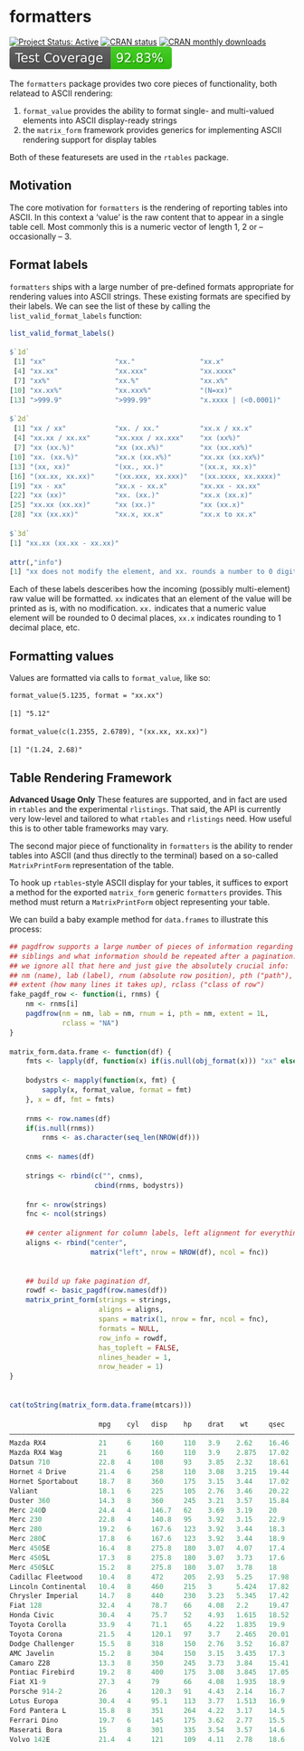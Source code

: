 # formatters

<!-- start badges -->

[![Project Status: Active](https://www.repostatus.org/badges/latest/active.svg)](https://www.repostatus.org/#active)
[![CRAN status](https://www.r-pkg.org/badges/version-last-release/formatters)](https://www.r-pkg.org/badges/version-last-release/formatters)
[![CRAN monthly downloads](https://cranlogs.r-pkg.org/badges/formatters)](https://cranlogs.r-pkg.org/badges/formatters)
[![Code Coverage](https://raw.githubusercontent.com/insightsengineering/formatters/_xml_coverage_reports/data/main/badge.svg)](https://raw.githubusercontent.com/insightsengineering/formatters/_xml_coverage_reports/data/main/coverage.xml)

<!-- end badges -->

The `formatters` package provides two core pieces of functionality, both
relatead to ASCII rendering:

1. `format_value` provides the ability to format single- and
   multi-valued elements into ASCII display-ready strings
1. the `matrix_form` framework provides generics for implementing ASCII
   rendering support for display tables

Both of these featuresets are used in the `rtables` package.

## Motivation

The core motivation for `formatters` is the rendering of reporting
tables into ASCII. In this context a ‘value’ is the raw content that to
appear in a single table cell. Most commonly this is a numeric vector of
length 1, 2 or – occasionally – 3.

## Format labels

`formatters` ships with a large number of pre-defined formats
appropriate for rendering values into ASCII strings. These existing
formats are specified by their labels. We can see the list of these by
calling the `list_valid_format_labels` function:

```R
list_valid_format_labels()

$`1d`
 [1] "xx"                 "xx."                "xx.x"
 [4] "xx.xx"              "xx.xxx"             "xx.xxxx"
 [7] "xx%"                "xx.%"               "xx.x%"
[10] "xx.xx%"             "xx.xxx%"            "(N=xx)"
[13] ">999.9"             ">999.99"            "x.xxxx | (<0.0001)"

$`2d`
 [1] "xx / xx"            "xx. / xx."          "xx.x / xx.x"
 [4] "xx.xx / xx.xx"      "xx.xxx / xx.xxx"    "xx (xx%)"
 [7] "xx (xx.%)"          "xx (xx.x%)"         "xx (xx.xx%)"
[10] "xx. (xx.%)"         "xx.x (xx.x%)"       "xx.xx (xx.xx%)"
[13] "(xx, xx)"           "(xx., xx.)"         "(xx.x, xx.x)"
[16] "(xx.xx, xx.xx)"     "(xx.xxx, xx.xxx)"   "(xx.xxxx, xx.xxxx)"
[19] "xx - xx"            "xx.x - xx.x"        "xx.xx - xx.xx"
[22] "xx (xx)"            "xx. (xx.)"          "xx.x (xx.x)"
[25] "xx.xx (xx.xx)"      "xx (xx.)"           "xx (xx.x)"
[28] "xx (xx.xx)"         "xx.x, xx.x"         "xx.x to xx.x"

$`3d`
[1] "xx.xx (xx.xx - xx.xx)"

attr(,"info")
[1] "xx does not modify the element, and xx. rounds a number to 0 digits"
```

Each of these labels desceribes how the incoming (possibly
multi-element) raw value will be formatted. `xx` indicates that an
element of the value will be printed as is, with no modification. `xx.`
indicates that a numeric value element will be rounded to 0 decimal
places, `xx.x` indicates rounding to 1 decimal place, etc.

## Formatting values

Values are formatted via calls to `format_value`, like so:

```
format_value(5.1235, format = "xx.xx")

[1] "5.12"

format_value(c(1.2355, 2.6789), "(xx.xx, xx.xx)")

[1] "(1.24, 2.68)"
```

## Table Rendering Framework

__Advanced Usage Only__ These features are supported, and in fact are
used in `rtables` and the experimental `rlistings`. That said, the API
is currently very low-level and tailored to what `rtables` and
`rlistings` need. How useful this is to other table frameworks may vary.

The second major piece of functionality in `formatters` is the ability
to render tables into ASCII (and thus directly to the terminal) based on
a so-called `MatrixPrintForm` representation of the table.

To hook up `rtables`-style ASCII display for your tables, it suffices to
export a method for the exported `matrix_form` generic `formatters`
provides. This method must return a `MatrixPrintForm` object
representing your table.

We can build a baby example method for `data.frames` to illustrate this
process:

```R
## pagdfrow supports a large number of pieces of information regarding
## siblings and what information should be repeated after a pagination.
## we ignore all that here and just give the absolutely crucial info:
## nm (name), lab (label), rnum (absolute row position), pth ("path"),
## extent (how many lines it takes up), rclass ("class of row")
fake_pagdf_row <- function(i, rnms) {
    nm <- rnms[i]
    pagdfrow(nm = nm, lab = nm, rnum = i, pth = nm, extent = 1L,
             rclass = "NA")
}

matrix_form.data.frame <- function(df) {
    fmts <- lapply(df, function(x) if(is.null(obj_format(x))) "xx" else obj_format(x))

    bodystrs <- mapply(function(x, fmt) {
        sapply(x, format_value, format = fmt)
    }, x = df, fmt = fmts)

    rnms <- row.names(df)
    if(is.null(rnms))
        rnms <- as.character(seq_len(NROW(df)))

    cnms <- names(df)

    strings <- rbind(c("", cnms),
                     cbind(rnms, bodystrs))

    fnr <- nrow(strings)
    fnc <- ncol(strings)

    ## center alignment for column labels, left alignment for everything else
    aligns <- rbind("center",
                    matrix("left", nrow = NROW(df), ncol = fnc))


    ## build up fake pagination df,
    rowdf <- basic_pagdf(row.names(df))
    matrix_print_form(strings = strings,
                      aligns = aligns,
                      spans = matrix(1, nrow = fnr, ncol = fnc),
                      formats = NULL,
                      row_info = rowdf,
                      has_topleft = FALSE,
                      nlines_header = 1,
                      nrow_header = 1)
}


cat(toString(matrix_form.data.frame(mtcars)))

                      mpg    cyl   disp    hp    drat    wt     qsec    vs   am   gear   carb
—————————————————————————————————————————————————————————————————————————————————————————————
Mazda RX4             21     6     160     110   3.9    2.62    16.46   0    1    4      4
Mazda RX4 Wag         21     6     160     110   3.9    2.875   17.02   0    1    4      4
Datsun 710            22.8   4     108     93    3.85   2.32    18.61   1    1    4      1
Hornet 4 Drive        21.4   6     258     110   3.08   3.215   19.44   1    0    3      1
Hornet Sportabout     18.7   8     360     175   3.15   3.44    17.02   0    0    3      2
Valiant               18.1   6     225     105   2.76   3.46    20.22   1    0    3      1
Duster 360            14.3   8     360     245   3.21   3.57    15.84   0    0    3      4
Merc 240D             24.4   4     146.7   62    3.69   3.19    20      1    0    4      2
Merc 230              22.8   4     140.8   95    3.92   3.15    22.9    1    0    4      2
Merc 280              19.2   6     167.6   123   3.92   3.44    18.3    1    0    4      4
Merc 280C             17.8   6     167.6   123   3.92   3.44    18.9    1    0    4      4
Merc 450SE            16.4   8     275.8   180   3.07   4.07    17.4    0    0    3      3
Merc 450SL            17.3   8     275.8   180   3.07   3.73    17.6    0    0    3      3
Merc 450SLC           15.2   8     275.8   180   3.07   3.78    18      0    0    3      3
Cadillac Fleetwood    10.4   8     472     205   2.93   5.25    17.98   0    0    3      4
Lincoln Continental   10.4   8     460     215   3      5.424   17.82   0    0    3      4
Chrysler Imperial     14.7   8     440     230   3.23   5.345   17.42   0    0    3      4
Fiat 128              32.4   4     78.7    66    4.08   2.2     19.47   1    1    4      1
Honda Civic           30.4   4     75.7    52    4.93   1.615   18.52   1    1    4      2
Toyota Corolla        33.9   4     71.1    65    4.22   1.835   19.9    1    1    4      1
Toyota Corona         21.5   4     120.1   97    3.7    2.465   20.01   1    0    3      1
Dodge Challenger      15.5   8     318     150   2.76   3.52    16.87   0    0    3      2
AMC Javelin           15.2   8     304     150   3.15   3.435   17.3    0    0    3      2
Camaro Z28            13.3   8     350     245   3.73   3.84    15.41   0    0    3      4
Pontiac Firebird      19.2   8     400     175   3.08   3.845   17.05   0    0    3      2
Fiat X1-9             27.3   4     79      66    4.08   1.935   18.9    1    1    4      1
Porsche 914-2         26     4     120.3   91    4.43   2.14    16.7    0    1    5      2
Lotus Europa          30.4   4     95.1    113   3.77   1.513   16.9    1    1    5      2
Ford Pantera L        15.8   8     351     264   4.22   3.17    14.5    0    1    5      4
Ferrari Dino          19.7   6     145     175   3.62   2.77    15.5    0    1    5      6
Maserati Bora         15     8     301     335   3.54   3.57    14.6    0    1    5      8
Volvo 142E            21.4   4     121     109   4.11   2.78    18.6    1    1    4      2
```
